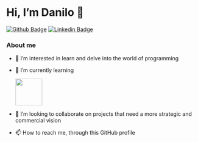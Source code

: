 # Hi, I’m Danilo 👋 

[![Github Badge](https://img.shields.io/badge/-Github-000?style=flat-square&logo=Github&logoColor=white&link=https://github.com/dncarvalho)](https://github.com/dncarvalho)
[![Linkedin Badge](https://img.shields.io/badge/-LinkedIn-blue?style=flat-square&logo=Linkedin&logoColor=white&link=https://www.linkedin.com/in/daniloncarvalho/)](https://www.linkedin.com/in/daniloncarvalho/)


### About me
- 👀 I’m interested in learn and delve into the world of programming
- 🌱 I’m currently learning 
           

    
    <img src="https://cdn.jsdelivr.net/gh/devicons/devicon/icons/python/python-original-wordmark.svg" width="70" 
     height="70"/>
          

- 💞️ I’m looking to collaborate on projects that need a more strategic and commercial vision
- 📫 How to reach me, through this GitHub profile

<!---
dncarvalho/dncarvalho is a ✨ special ✨ repository because its `README.md` (this file) appears on your GitHub profile.
You can click the Preview link to take a look at your changes.
--->
